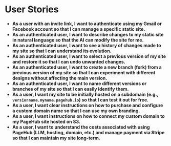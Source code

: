 # User Stories

- **As a user with an invite link, I want to authenticate using my Gmail or Facebook account so that I can manage a specific static site.**
- **As an authenticated user, I want to describe changes to my static site in natural language so that the AI can modify the site for me.**
- **As an authenticated user, I want to see a history of changes made to my site so that I can understand its evolution.**
- **As an authenticated user, I want to select a previous version of my site and restore it so that I can undo unwanted changes.**
- **As an authenticated user, I want to create a new branch (fork) from a previous version of my site so that I can experiment with different designs without affecting the main version.**
- **As an authenticated user, I want to name different versions or branches of my site so that I can easily identify them.**
- **As a user, I want my site to be initially hosted on a subdomain (e.g., `versionname.myname.pagehub.io`) so that I can test it out for free.**
- **As a user, I want clear instructions on how to purchase and configure a custom domain name so that I can use my own branding.**
- **As a user, I want instructions on how to connect my custom domain to my PageHub site hosted on S3.**
- **As a user, I want to understand the costs associated with using PageHub (LLM, hosting, domain, etc.) and manage payment via Stripe so that I can maintain my site long-term.** 